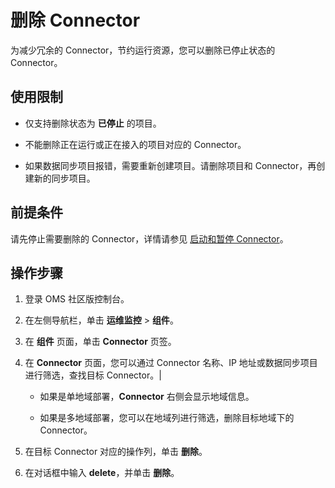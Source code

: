 # 删除 Connector

为减少冗余的 Connector，节约运行资源，您可以删除已停止状态的 Connector。

## 使用限制

* 仅支持删除状态为 **已停止** 的项目。
  
* 不能删除正在运行或正在接入的项目对应的 Connector。
  
* 如果数据同步项目报错，需要重新创建项目。请删除项目和 Connector，再创建新的同步项目。

## 前提条件

请先停止需要删除的 Connector，详情请参见 [启动和暂停 Connector](../2.connector/2.stop-or-start-the-connector.md)。

## 操作步骤

1. 登录 OMS 社区版控制台。

2. 在左侧导航栏，单击 **运维监控** \> **组件**。

3. 在 **组件** 页面，单击 **Connector** 页签。

4. 在 **Connector** 页面，您可以通过 Connector 名称、IP 地址或数据同步项目进行筛选，查找目标 Connector。|

   * 如果是单地域部署，**Connector** 右侧会显示地域信息。

   * 如果是多地域部署，您可以在地域列进行筛选，删除目标地域下的 Connector。

5. 在目标 Connector 对应的操作列，单击 **删除**。

6. 在对话框中输入 **delete**，并单击 **删除**。
